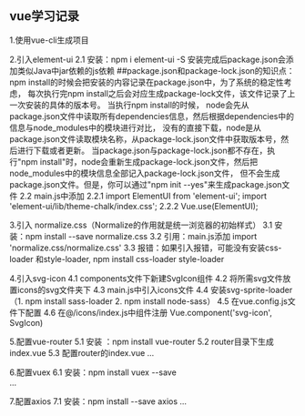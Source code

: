 ## vue学习记录

1.使用vue-cli生成项目

2.引入element-ui
    2.1 安装：npm i element-ui -S
        安装完成后package.json会添加类似Java中jar依赖的js依赖
        ##package.json和package-lock.json的知识点：
            npm install的时候会把安装的内容记录在package.json中，为了系统的稳定性考虑，
            每次执行完npm install之后会对应生成package-lock文件，该文件记录了上一次安装的具体的版本号。
            当执行npm install的时候， node会先从package.json文件中读取所有dependencies信息，然后根据dependencies中的信息与node_modules中的模块进行对比，
            没有的直接下载，node是从package.json文件读取模块名称，从package-lock.json文件中获取版本号，然后进行下载或者更新。
            当package.json与package-lock.json都不存在，执行"npm install"时，node会重新生成package-lock.json文件，然后把node_modules中的模块信息全部记入package-lock.json文件，
            但不会生成package.json文件。但是，你可以通过"npm init --yes"来生成package.json文件
    2.2 main.js中添加
       2.2.1 import ElementUI from 'element-ui';
             import 'element-ui/lib/theme-chalk/index.css';
       2.2.2 Vue.use(ElementUI);
       
3.引入 normalize.css（Normalize的作用就是统一浏览器的初始样式）
    3.1 安装：npm install --save normalize.css
    3.2 引用：main.js添加 import 'normalize.css/normalize.css'
    3.3 报错：如果引入报错，可能没有安装css-loader 和style-loader, npm install css-loader style-loader

4.引入svg-icon
      4.1 components文件下新建SvgIcon组件
      4.2 将所需svg文件放置icons的svg文件夹下
      4.3 main.js中引入icons文件 
      4.4 安装svg-sprite-loader （1. npm install sass-loader   2. npm install node-sass）
      4.5 在vue.config.js文件下配置
      4.6 在@/icons/index.js中组件注册 Vue.component('svg-icon', SvgIcon)
      
5.配置vue-router
    5.1 安装 ：npm install vue-router
    5.2 router目录下生成index.vue
    5.3 配置router的index.vue
    ...
    
    
6.配置vuex
    6.1 安装：npm install vuex --save  
    ...
    
    
7.配置axios
    7.1 安装：npm install --save axios
    ...
